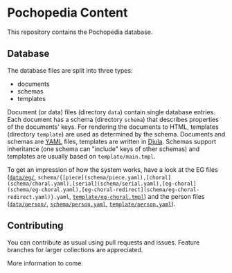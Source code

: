 # Pochopedia Content

This repository contains the Pochopedia database.

## Database

The database files are split into three types:

* documents
* schemas
* templates

Document (or data) files (directory `data`) contain single database entries.
Each document has a schema (directory `schema`) that describes properties of the documents' keys.
For rendering the documents to HTML, templates (directory `template`) are used as determined by the schema.
Documents and schemas are [YAML](http://www.yaml.org/) files, templates are written in [Djula](http://mmontone.github.io/djula/).
Schemas support inheritance (one schema can "include" keys of other schemas) and templates are usually based on `template/main.tmpl`.

To get an impression of how the system works, have a look at the EG files ([`data/eg/`](data/eg), `schema/{[piece](schema/piece.yaml),[choral](schema/choral.yaml),[serial](schema/serial.yaml),[eg-choral](schema/eg-choral.yaml),[eg-choral-redirect](schema/eg-choral-redirect.yaml)}.yaml`, [`template/eg-choral.tmpl`](template/eg-choral.tmpl)) and the person files ([`data/person/`](data/person), [`schema/person.yaml`](schema/person.yaml), [`template/person.yaml`](template/person.yaml)).

## Contributing

You can contribute as usual using pull requests and issues. Feature branches for larger collections are appreciated.

More information to come.
